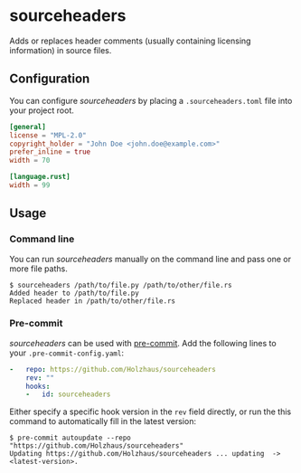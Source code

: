 # sourceheaders

Adds or replaces header comments (usually containing licensing information) in
source files.

## Configuration

You can configure *sourceheaders* by placing a `.sourceheaders.toml` file into
your project root.

```toml
[general]
license = "MPL-2.0"
copyright_holder = "John Doe <john.doe@example.com>"
prefer_inline = true
width = 70

[language.rust]
width = 99
```

## Usage

### Command line

You can run *sourceheaders* manually on the command line and pass one or more
file paths.

```shell-session
$ sourceheaders /path/to/file.py /path/to/other/file.rs
Added header to /path/to/file.py
Replaced header in /path/to/other/file.rs
```

### Pre-commit

*sourceheaders* can be used with [pre-commit](https://pre-commit.com).
Add the following lines to your `.pre-commit-config.yaml`:

```yaml
-   repo: https://github.com/Holzhaus/sourceheaders
    rev: ""
    hooks:
    -   id: sourceheaders
```

Either specify a specific hook version in the `rev` field directly, or run the
this command to automatically fill in the latest version:

```shell-session
$ pre-commit autoupdate --repo "https://github.com/Holzhaus/sourceheaders"
Updating https://github.com/Holzhaus/sourceheaders ... updating  -> <latest-version>.
```
